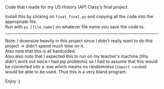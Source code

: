 Code that I made for my US History (AP) Class's final project.    

Install this by clicking on `final_final.py` and copying all the code into the appropriate file.    
Run with `py [file_name]` on whatever file name you save the code to.   
   
  
----   

Note: I downsize heavily in this project since I didn't really want to do this project -> didn't spend much time on it.   
Also note that this is all hardcoded.   
Also also note that I expected this to run on my teacher's machine (tihs didn't work out since I had pip problems) so I had to assume that this would be converted into a .exe which means no randomness (`import random`) would be able to be used. Thus this is a very bland program.  

Enjoy :)
